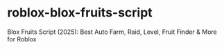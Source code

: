 # roblox-blox-fruits-script
Blox Fruits Script (2025): Best Auto Farm, Raid, Level, Fruit Finder &amp; More for Roblox
